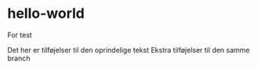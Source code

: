 # hello-world
For test

Det her er tilføjelser til den oprindelige tekst
Ekstra tilføjelser til den samme branch
